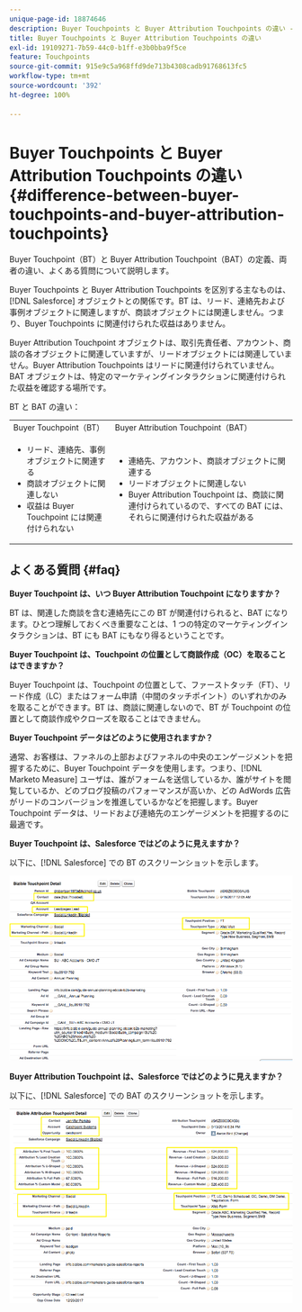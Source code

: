 ```yaml
---
unique-page-id: 18874646
description: Buyer Touchpoints と Buyer Attribution Touchpoints の違い -  [!DNL Marketo Measure]
title: Buyer Touchpoints と Buyer Attribution Touchpoints の違い
exl-id: 19109271-7b59-44c0-b1ff-e3b0bba9f5ce
feature: Touchpoints
source-git-commit: 915e9c5a968ffd9de713b4308cadb91768613fc5
workflow-type: tm+mt
source-wordcount: '392'
ht-degree: 100%

---
```


# Buyer Touchpoints と Buyer Attribution Touchpoints の違い {#difference-between-buyer-touchpoints-and-buyer-attribution-touchpoints}

Buyer Touchpoint（BT）と Buyer Attribution Touchpoint（BAT）の定義、両者の違い、よくある質問について説明します。

Buyer Touchpoints と Buyer Attribution Touchpoints を区別する主なものは、[!DNL Salesforce] オブジェクトとの関係です。BT は、リード、連絡先および事例オブジェクトに関連しますが、商談オブジェクトには関連しません。つまり、Buyer Touchpoints に関連付けられた収益はありません。

Buyer Attribution Touchpoint オブジェクトは、取引先責任者、アカウント、商談の各オブジェクトに関連していますが、リードオブジェクトには関連していません。Buyer Attribution Touchpoints はリードに関連付けられていません。BAT オブジェクトは、特定のマーケティングインタラクションに関連付けられた収益を確認する場所です。

BT と BAT の違い：

<table> 
 <colgroup> 
  <col> 
  <col> 
 </colgroup> 
 <tbody> 
  <tr> 
   <td>Buyer Touchpoint（BT）</td> 
   <td>Buyer Attribution Touchpoint（BAT）</td> 
  </tr> 
  <tr> 
   <td> 
    <ul> 
     <li>リード、連絡先、事例オブジェクトに関連する</li> 
     <li>商談オブジェクトに関連しない</li> 
     <li>収益は Buyer Touchpoint には関連付けられない</li> 
    </ul></td> 
   <td> 
    <ul> 
     <li>連絡先、アカウント、商談オブジェクトに関連する</li> 
     <li>リードオブジェクトに関連しない</li> 
     <li>Buyer Attribution Touchpoint は、商談に関連付けられているので、すべての BAT には、それらに関連付けられた収益がある</li> 
    </ul></td> 
  </tr> 
 </tbody> 
</table>

## よくある質問 {#faq}

**Buyer Touchpoint は、いつ Buyer Attribution Touchpoint になりますか？**

BT は、関連した商談を含む連絡先にこの BT が関連付けられると、BAT になります。ひとつ理解しておくべき重要なことは、1 つの特定のマーケティングインタラクションは、BT にも BAT にもなり得るということです。

**Buyer Touchpoint は、Touchpoint の位置として商談作成（OC）を取ることはできますか？**

Buyer Touchpoint は、Touchpoint の位置として、ファーストタッチ（FT）、リード作成（LC）またはフォーム申請（中間のタッチポイント）のいずれかのみを取ることができます。BT は、商談に関連しないので、BT が Touchpoint の位置として商談作成やクローズを取ることはできません。

**Buyer Touchpoint データはどのように使用されますか？**

通常、お客様は、ファネルの上部およびファネルの中央のエンゲージメントを把握するために、Buyer Touchpoint データを使用します。つまり、[!DNL Marketo Measure] ユーザは、誰がフォームを送信しているか、誰がサイトを閲覧しているか、どのブログ投稿のパフォーマンスが高いか、どの AdWords 広告がリードのコンバージョンを推進しているかなどを把握します。Buyer Touchpoint データは、リードおよび連絡先のエンゲージメントを把握するのに最適です。

**Buyer Touchpoint は、Salesforce ではどのように見えますか？**

以下に、[!DNL Salesforce] での BT のスクリーンショットを示します。

![](assets/1.png)

**Buyer Attribution Touchpoint は、Salesforce ではどのように見えますか？**

以下に、[!DNL Salesforce] での BAT のスクリーンショットを示します。

![](assets/2.png)
